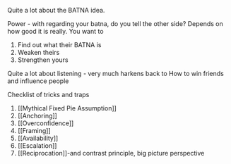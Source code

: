 Quite a lot about the BATNA idea.

Power - with regarding your batna, do you tell the other side?  Depends on how good it is really. You want to

1. Find out what their BATNA is
2. Weaken theirs
3. Strengthen yours

Quite a lot about listening - very much harkens back to How to win friends and influence people

Checklist of tricks and traps

1. [[Mythical Fixed Pie Assumption]]
2. [[Anchoring]]
3. [[Overconfidence]]
4. [[Framing]]
5. [[Availability]]
6. [[Escalation]]
6. [[Reciprocation]]-and contrast principle, big picture perspective
